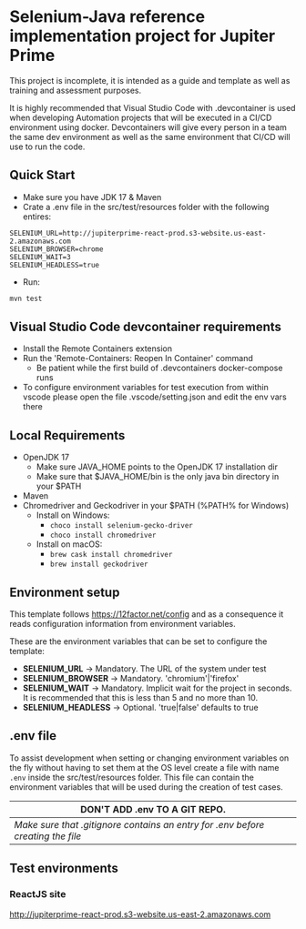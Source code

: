 # Selenium-Java reference implementation project for Jupiter Prime

This project is incomplete, it is intended as a guide and template as well as training and assessment purposes.

It is highly recommended that Visual Studio Code with .devcontainer is used when developing Automation projects that will be executed in a CI/CD environment using docker. Devcontainers will give every person in a team the same dev environment as well as the same environment that CI/CD will use to run the code.

## Quick Start

* Make sure you have JDK 17 & Maven
* Crate a .env file in the src/test/resources folder with the following entires:

```text
SELENIUM_URL=http://jupiterprime-react-prod.s3-website.us-east-2.amazonaws.com
SELENIUM_BROWSER=chrome
SELENIUM_WAIT=3
SELENIUM_HEADLESS=true
```

* Run:

```bash
mvn test
```

## Visual Studio Code devcontainer requirements

* Install the Remote Containers extension
* Run the 'Remote-Containers: Reopen In Container' command
  * Be patient while the first build of .devcontainers docker-compose runs
* To configure environment variables for test execution from within vscode please open the file .vscode/setting.json and edit the env vars there

## Local Requirements

* OpenJDK 17
  * Make sure JAVA_HOME points to the OpenJDK 17 installation dir
  * Make sure that $JAVA_HOME/bin is the only java bin directory in your $PATH
* Maven
* Chromedriver and Geckodriver in your $PATH (%PATH% for Windows)
  * Install on Windows:
    * ```choco install selenium-gecko-driver```
    * ```choco install chromedriver```
  * Install on macOS:
    * ```brew cask install chromedriver```
    * ```brew install geckodriver```

## Environment setup

This template follows <https://12factor.net/config> and as a consequence it reads configuration information from environment variables.

These are the environment variables that can be set to configure the template:

* **SELENIUM_URL** -> Mandatory. The URL of the system under test
* **SELENIUM_BROWSER** -> Mandatory. 'chromium'|'firefox'
* **SELENIUM_WAIT** -> Mandatory. Implicit wait for the project in seconds. It is recommended that this is less than 5 and no more than 10.
* **SELENIUM_HEADLESS** -> Optional. 'true|false' defaults to true

## .env file

To assist development when setting or changing environment variables on the fly without having to set them at the OS level create a file with name `.env` inside the src/test/resources folder. This file can contain the environment variables that will be used during the creation of test cases.

|**DON'T ADD .env TO A GIT REPO.**
|--------------------------------------|
|*Make sure that .gitignore contains an entry for .env before creating the file*

## Test environments

### ReactJS site

<http://jupiterprime-react-prod.s3-website.us-east-2.amazonaws.com>
